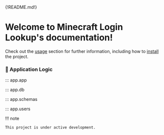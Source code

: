 {!README.md!}

# Welcome to Minecraft Login Lookup's documentation!

Check out the [usage](usage) section for further information, including how to [install](usage#installation) the project.

### 🔧 Application Logic

::: app.app

::: app.db

::: app.schemas

::: app.users

!!! note

    This project is under active development.

